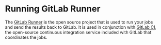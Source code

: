 # Running GitLab Runner

The [GitLab Runner](https://docs.gitlab.com/runner/) is the open source project that is used to run your jobs and send the results back to GitLab. It is used in conjunction with [GitLab CI](https://about.gitlab.com/gitlab-ci/), the open-source continuous integration service included with GitLab that coordinates the jobs.
